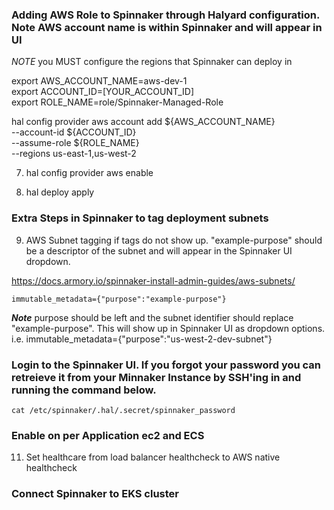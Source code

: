 ### Adding AWS Role to Spinnaker through Halyard configuration.  Note AWS account name is within Spinnaker and will appear in UI ###

*NOTE* you MUST configure the regions that Spinnaker can deploy in

export AWS_ACCOUNT_NAME=aws-dev-1 \
export ACCOUNT_ID=[YOUR_ACCOUNT_ID] \
export ROLE_NAME=role/Spinnaker-Managed-Role
 
hal config provider aws account add ${AWS_ACCOUNT_NAME} \
    --account-id ${ACCOUNT_ID} \
    --assume-role ${ROLE_NAME} \
    --regions us-east-1,us-west-2

7. hal config provider aws enable

8. hal deploy apply

### Extra Steps in Spinnaker to tag deployment subnets ###

9. AWS Subnet tagging if tags do not show up.  "example-purpose" should be a descriptor of the subnet and will appear in the Spinnaker UI dropdown.

https://docs.armory.io/spinnaker-install-admin-guides/aws-subnets/

```code
immutable_metadata={"purpose":"example-purpose"}
```

***Note*** purpose should be left and the subnet identifier should replace "example-purpose".  This will show up in Spinnaker UI as dropdown options. i.e. immutable_metadata={"purpose":"us-west-2-dev-subnet"}

### Login to the Spinnaker UI.  If you forgot your password you can retreieve it from your Minnaker Instance by SSH'ing in and running the command below.

```code
cat /etc/spinnaker/.hal/.secret/spinnaker_password
```

### Enable on per Application ec2 and ECS ###

11. Set healthcare from load balancer healthcheck to AWS native healthcheck

### Connect Spinnaker to EKS cluster ###
